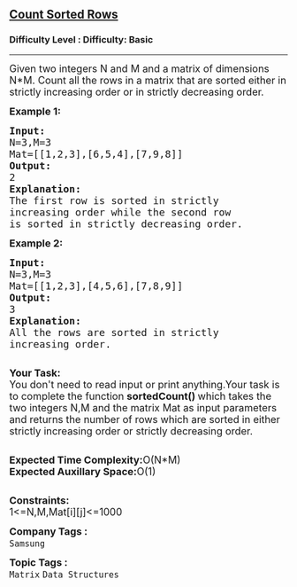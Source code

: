 <h2><a href="https://www.geeksforgeeks.org/problems/count-sorted-rows2702/1?itm_source=geeksforgeeks&itm_medium=article&itm_campaign=practice_card">Count Sorted Rows</a></h2><h3>Difficulty Level : Difficulty: Basic</h3><hr><div class="problems_problem_content__Xm_eO"><p><span style="font-size:18px">Given two integers N and M and a matrix of dimensions N*M.&nbsp;Count all the rows in a matrix that are sorted either in strictly increasing order or in strictly decreasing order.</span></p>

<p><span style="font-size:18px"><strong>Example 1:</strong></span></p>

<pre><span style="font-size:18px"><strong>Input:</strong>
N=3,M=3
Mat=[[1,2,3],[6,5,4],[7,9,8]]
<strong>Output:</strong>
2
<strong>Explanation:</strong>
The first row is sorted in strictly 
increasing order while the second row 
is sorted in strictly decreasing order.</span></pre>

<p><strong><span style="font-size:18px">Example 2:</span></strong></p>

<pre><span style="font-size:18px"><strong>Input:</strong>
N=3,M=3
Mat=[[1,2,3],[4,5,6],[7,8,9]]
<strong>Output:</strong>
3
<strong>Explanation:</strong>
All the rows are sorted in strictly 
increasing order.</span></pre>

<p><br>
<span style="font-size:18px"><strong>Your Task:</strong><br>
You don't need to read input or print anything.Your task is to complete the function <strong>sortedCount() </strong>which takes the two integers N,M and the matrix Mat as input parameters and returns the number of rows which are sorted in either strictly increasing order or strictly decreasing order.</span></p>

<p><br>
<span style="font-size:18px"><strong>Expected Time Complexity:</strong>O(N*M)<br>
<strong>Expected Auxillary Space:</strong>O(1)</span><br>
&nbsp;</p>

<p><span style="font-size:18px"><strong>Constraints:</strong><br>
1&lt;=N,M,Mat[i][j]&lt;=1000</span></p>
</div><p><span style=font-size:18px><strong>Company Tags : </strong><br><code>Samsung</code>&nbsp;<br><p><span style=font-size:18px><strong>Topic Tags : </strong><br><code>Matrix</code>&nbsp;<code>Data Structures</code>&nbsp;